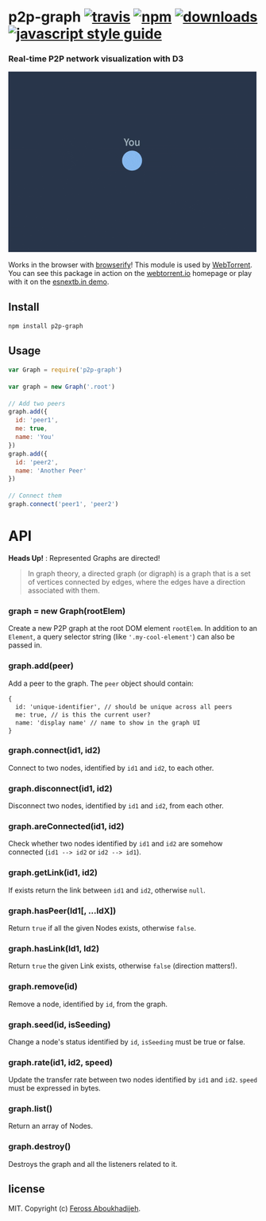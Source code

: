 # p2p-graph [![travis][travis-image]][travis-url] [![npm][npm-image]][npm-url] [![downloads][downloads-image]][downloads-url] [![javascript style guide][standard-image]][standard-url]

[travis-image]: https://img.shields.io/travis/feross/p2p-graph/master.svg
[travis-url]: https://travis-ci.org/feross/p2p-graph
[npm-image]: https://img.shields.io/npm/v/p2p-graph.svg
[npm-url]: https://npmjs.org/package/p2p-graph
[downloads-image]: https://img.shields.io/npm/dm/p2p-graph.svg
[downloads-url]: https://npmjs.org/package/p2p-graph
[standard-image]: https://img.shields.io/badge/code_style-standard-brightgreen.svg
[standard-url]: https://standardjs.com

### Real-time P2P network visualization with D3

![demo](demo.gif)

Works in the browser with [browserify](http://browserify.org/)! This module is used
by [WebTorrent](http://webtorrent.io). You can see this package in action on the
[webtorrent.io](https://webtorrent.io/) homepage or play with it on the [esnextb.in demo](https://esnextb.in/?gist=6d2ede2438db14c108d30343f352ad8c).

## Install

```
npm install p2p-graph
```

## Usage

```js
var Graph = require('p2p-graph')

var graph = new Graph('.root')

// Add two peers
graph.add({
  id: 'peer1',
  me: true,
  name: 'You'
})
graph.add({
  id: 'peer2',
  name: 'Another Peer'
})

// Connect them
graph.connect('peer1', 'peer2')
```

# API

**Heads Up!** : Represented Graphs are directed!

> In graph theory, a directed graph (or digraph) is a graph that is a set of vertices connected by edges, where the edges have a direction associated with them.

### graph = new Graph(rootElem)

Create a new P2P graph at the root DOM element `rootElem`. In addition to an
`Element`, a query selector string (like `'.my-cool-element'`) can also be passed
in.

### graph.add(peer)

Add a peer to the graph. The `peer` object should contain:

```
{
  id: 'unique-identifier', // should be unique across all peers
  me: true, // is this the current user?
  name: 'display name' // name to show in the graph UI
}
```

### graph.connect(id1, id2)

Connect to two nodes, identified by `id1` and `id2`, to each other.

### graph.disconnect(id1, id2)

Disconnect two nodes, identified by `id1` and `id2`, from each other.

### graph.areConnected(id1, id2)

Check whether two nodes identified by `id1` and `id2` are somehow connected (`id1 --> id2` or `id2 --> id1`).

### graph.getLink(id1, id2)

If exists return the link between `id1` and `id2`, otherwise `null`.

### graph.hasPeer(Id1[, ...IdX])

Return `true` if all the given Nodes exists, otherwise `false`.

### graph.hasLink(Id1, Id2)

Return `true` the given Link exists, otherwise `false` (direction matters!).

### graph.remove(id)

Remove a node, identified by `id`, from the graph.

### graph.seed(id, isSeeding)

Change a node's status identified by `id`, `isSeeding` must be true or false.

### graph.rate(id1, id2, speed)

Update the transfer rate between two nodes identified by `id1` and `id2`. `speed` must be expressed in bytes.

### graph.list()

Return an array of Nodes.

### graph.destroy()

Destroys the graph and all the listeners related to it.

## license

MIT. Copyright (c) [Feross Aboukhadijeh](http://feross.org).
